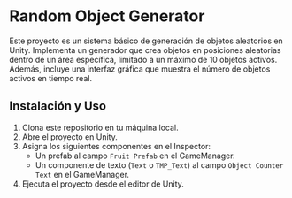 # Random Object Generator

Este proyecto es un sistema básico de generación de objetos aleatorios en Unity. Implementa un generador que crea objetos en posiciones aleatorias dentro de un área específica, limitado a un máximo de 10 objetos activos. Además, incluye una interfaz gráfica que muestra el número de objetos activos en tiempo real.

## Instalación y Uso

1. Clona este repositorio en tu máquina local.
2. Abre el proyecto en Unity.
3. Asigna los siguientes componentes en el Inspector:
   - Un prefab al campo `Fruit Prefab` en el GameManager.
   - Un componente de texto (`Text` o `TMP_Text`) al campo `Object Counter Text` en el GameManager.
4. Ejecuta el proyecto desde el editor de Unity.
